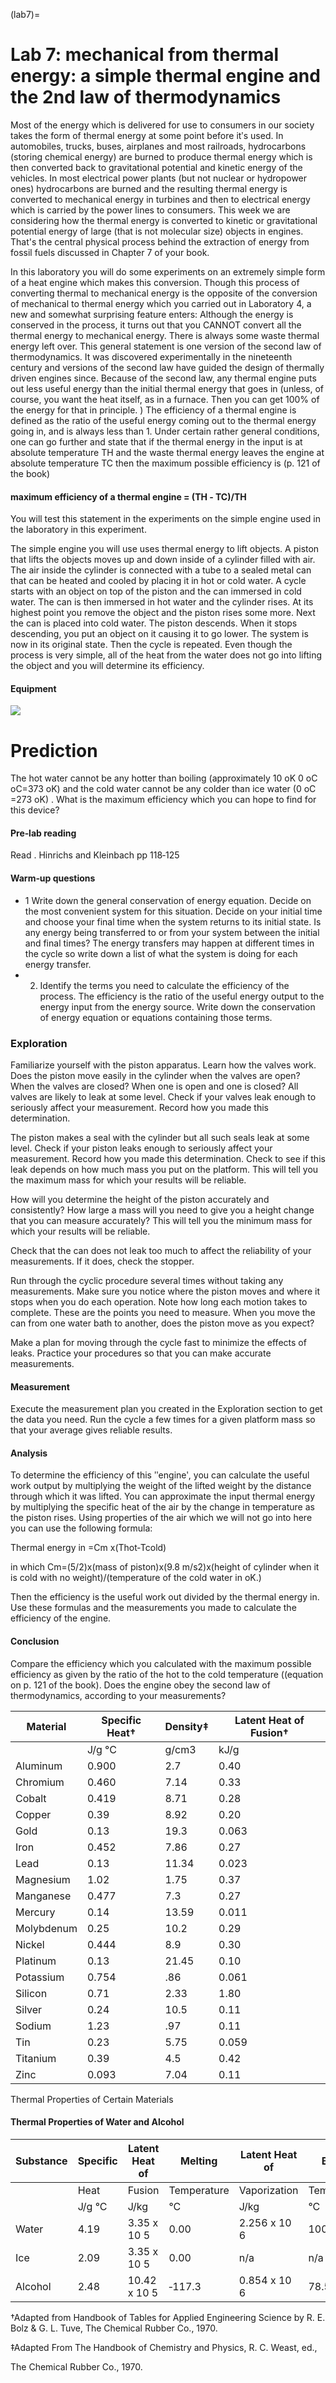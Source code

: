 (lab7)=
# Lab 7: mechanical from thermal energy: a simple thermal engine and the 2nd law of thermodynamics

Most of the energy which is delivered for use to consumers in our society takes the form of thermal energy at some point before itʹs used. In automobiles, trucks, buses, airplanes and most railroads, hydrocarbons (storing chemical energy) are burned to produce thermal energy which is then converted back to gravitational potential and kinetic energy of the vehicles. In most electrical power plants (but not nuclear or hydropower ones) hydrocarbons are burned and the resulting thermal energy is converted to mechanical energy in turbines and then to electrical energy which is carried by the power lines to consumers. This week we are considering how the thermal energy is converted to kinetic or gravitational potential energy of large (that is not molecular size) objects in engines. That's the central physical process behind the extraction of energy from fossil fuels discussed in Chapter 7 of your book.

In this laboratory you will do some experiments on an extremely simple form of a heat engine which makes this conversion. Though this process of converting thermal to mechanical energy is the opposite of the conversion of mechanical to thermal energy which you carried out in Laboratory 4, a new and somewhat surprising feature enters: Although the energy is conserved in the process, it turns out that you CANNOT convert all the thermal energy to mechanical energy. There is always some waste thermal energy left over. This general statement is one version of the second law of thermodynamics. It was discovered experimentally in the nineteenth century and versions of the second law have guided the design of thermally driven engines since. Because of the second law, any thermal engine puts out less useful energy than the initial thermal energy that goes in (unless, of course, you want the heat itself, as in a furnace. Then you can get 100% of the energy for that in principle. ) The efficiency of a thermal engine is defined as the ratio of the useful energy coming out to the thermal energy going in, and is always less than 1. Under certain rather general conditions, one can go further and state that if the thermal energy in the input is at absolute temperature TH and the waste thermal energy leaves the engine at absolute temperature TC then the maximum possible efficiency is (p. 121 of the book)

#### maximum efficiency of a thermal engine = (TH ‐ TC)/TH

You will test this statement in the experiments on the simple engine used in the laboratory in this experiment.

The simple engine you will use uses thermal energy to lift objects. A piston that lifts the objects moves up and down inside of a cylinder filled with air. The air inside the cylinder is connected with a tube to a sealed metal can that can be heated and cooled by placing it in hot or cold water. A cycle starts with an object on top of the piston and the can immersed in cold water. The can is then immersed in hot water and the cylinder rises. At its highest point you remove the object and the piston rises some more. Next the can is placed into cold water. The piston descends. When it stops descending, you put an object on it causing it to go lower. The system is now in its original state. Then the cycle is repeated. Even though the process is very simple, all of the heat from the water does not go into lifting the object and you will determine its efficiency.

#### Equipment

![](_page_37_Figure_2.jpeg)

# Prediction

The hot water cannot be any hotter than boiling (approximately 10 oK 0 oC oC=373 oK) and the cold water cannot be any colder than ice water (0 oC =273 oK) . What is the maximum efficiency which you can hope to find for this device?

#### Pre‐lab reading

Read . Hinrichs and Kleinbach pp 118‐125

#### Warm‐up questions

- 1 Write down the general conservation of energy equation. Decide on the most convenient system for this situation. Decide on your initial time and choose your final time when the system returns to its initial state. Is any energy being transferred to or from your system between the initial and final times? The energy transfers may happen at different times in the cycle so write down a list of what the system is doing for each energy transfer.
- 2. Identify the terms you need to calculate the efficiency of the process. The efficiency is the ratio of the useful energy output to the energy input from the energy source. Write down the conservation of energy equation or equations containing those terms.

### Exploration

Familiarize yourself with the piston apparatus. Learn how the valves work. Does the piston move easily in the cylinder when the valves are open? When the valves are closed? When one is open and one is closed? All valves are likely to leak at some level. Check if your valves leak enough to seriously affect your measurement. Record how you made this determination.

The piston makes a seal with the cylinder but all such seals leak at some level. Check if your piston leaks enough to seriously affect your measurement. Record how you made this determination. Check to see if this leak depends on how much mass you put on the platform. This will tell you the maximum mass for which your results will be reliable.

How will you determine the height of the piston accurately and consistently? How large a mass will you need to give you a height change that you can measure accurately? This will tell you the minimum mass for which your results will be reliable.

Check that the can does not leak too much to affect the reliability of your measurements. If it does, check the stopper.

Run through the cyclic procedure several times without taking any measurements. Make sure you notice where the piston moves and where it stops when you do each operation. Note how long each motion takes to complete. These are the points you need to measure. When you move the can from one water bath to another, does the piston move as you expect?

Make a plan for moving through the cycle fast to minimize the effects of leaks. Practice your procedures so that you can make accurate measurements.

#### Measurement

Execute the measurement plan you created in the Exploration section to get the data you need. Run the cycle a few times for a given platform mass so that your average gives reliable results.

#### Analysis

To determine the efficiency of this ʺengineʹ, you can calculate the useful work output by multiplying the weight of the lifted weight by the distance through which it was lifted. You can approximate the input thermal energy by multiplying the specific heat of the air by the change in temperature as the piston rises. Using properties of the air which we will not go into here you can use the following formula:

Thermal energy in =Cm x(Thot‐Tcold)

in which Cm=(5/2)x(mass of piston)x(9.8 m/s2)x(height of cylinder when it is cold with no weight)/(temperature of the cold water in oK.)

Then the efficiency is the useful work out divided by the thermal energy in. Use these formulas and the measurements you made to calculate the efficiency of the engine.

#### Conclusion

Compare the efficiency which you calculated with the maximum possible efficiency as given by the ratio of the hot to the cold temperature ((equation on p. 121 of the book). Does the engine obey the second law of thermodynamics, according to your measurements?

| Material   | Specific Heat† | Density‡ | Latent Heat of Fusion† |
|------------|----------------|----------|------------------------|
|            | J/g °C         | g/cm3    | kJ/g                   |
| Aluminum   | 0.900          | 2.7      | 0.40                   |
| Chromium   | 0.460          | 7.14     | 0.33                   |
| Cobalt     | 0.419          | 8.71     | 0.28                   |
| Copper     | 0.39           | 8.92     | 0.20                   |
| Gold       | 0.13           | 19.3     | 0.063                  |
| Iron       | 0.452          | 7.86     | 0.27                   |
| Lead       | 0.13           | 11.34    | 0.023                  |
| Magnesium  | 1.02           | 1.75     | 0.37                   |
| Manganese  | 0.477          | 7.3      | 0.27                   |
| Mercury    | 0.14           | 13.59    | 0.011                  |
| Molybdenum | 0.25           | 10.2     | 0.29                   |
| Nickel     | 0.444          | 8.9      | 0.30                   |
| Platinum   | 0.13           | 21.45    | 0.10                   |
| Potassium  | 0.754          | .86      | 0.061                  |
| Silicon    | 0.71           | 2.33     | 1.80                   |
| Silver     | 0.24           | 10.5     | 0.11                   |
| Sodium     | 1.23           | .97      | 0.11                   |
| Tin        | 0.23           | 5.75     | 0.059                  |
| Titanium   | 0.39           | 4.5      | 0.42                   |
| Zinc       | 0.093          | 7.04     | 0.11                   |

Thermal Properties of Certain Materials

#### Thermal Properties of Water and Alcohol

| Substance | Specific | Latent Heat  of | Melting     | Latent Heat of | Boiling     |
|-----------|----------|-----------------|-------------|----------------|-------------|
|           | Heat     | Fusion          | Temperature | Vaporization   | Temperature |
|           | J/g °C   | J/kg            | °C          | J/kg           | °C          |
| Water     | 4.19     | 3.35 x 10 5     | 0.00        | 2.256 x 10 6   | 100.00      |
| Ice       | 2.09     | 3.35 x 10 5     | 0.00        | n/a            | n/a         |
| Alcohol   | 2.48     | 10.42 x 10 5    | ‐117.3      | 0.854 x 10 6   | 78.5        |

†Adapted from Handbook of Tables for Applied Engineering Science by R. E. Bolz & G. L. Tuve, The Chemical Rubber Co., 1970.

‡Adapted From The Handbook of Chemistry and Physics, R. C. Weast, ed.,

The Chemical Rubber Co., 1970.
